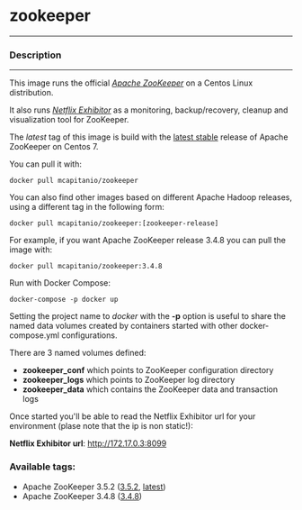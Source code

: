 # **zookeeper**
___

### Description
___

This image runs the official [*Apache ZooKeeper*](https://zookeeper.apache.org/) on a Centos Linux distribution.

It also runs [*Netflix Exhibitor*](https://github.com/Netflix/exhibitor.git) as a monitoring, backup/recovery, cleanup and visualization tool for ZooKeeper.

The *latest* tag of this image is build with the [latest stable](https://zookeeper.apache.org/releases.html) release of Apache ZooKeeper on Centos 7.

You can pull it with:

    docker pull mcapitanio/zookeeper


You can also find other images based on different Apache Hadoop releases, using a different tag in the following form:

    docker pull mcapitanio/zookeeper:[zookeeper-release]


For example, if you want Apache ZooKeeper release 3.4.8 you can pull the image with:

    docker pull mcapitanio/zookeeper:3.4.8


Run with Docker Compose:

    docker-compose -p docker up

Setting the project name to *docker* with the **-p** option is useful to share the named data volumes created by containers started with other docker-compose.yml configurations.

There are 3 named volumes defined:

- **zookeeper_conf** which points to ZooKeeper configuration directory
- **zookeeper_logs** which points to ZooKeeper log directory
- **zookeeper_data** which contains the ZooKeeper data and transaction logs

Once started you'll be able to read the Netflix Exhibitor url for your environment (plase note that the ip is non static!):

**Netflix Exhibitor url**:	http://172.17.0.3:8099

### Available tags:

- Apache ZooKeeper 3.5.2 ([3.5.2](https://github.com/mcapitanio/docker-zookeeper/blob/3.5.2/Dockerfile), [latest](https://github.com/mcapitanio/docker-zookeeper/blob/latest/Dockerfile))
- Apache ZooKeeper 3.4.8 ([3.4.8](https://github.com/mcapitanio/docker-zookeeper/blob/3.4.8/Dockerfile))
